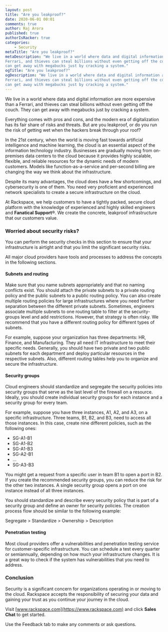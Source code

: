 ```yaml
---
layout: post
title: "Are you leakproof?"
date: 2020-06-01 00:01
comments: true
author: Raj Arora
published: true
authorIsRacker: true
categories:
    - Security
metaTitle: "Are you leakproof?"
metaDescription: "We live in a world where data and digital information are more expensive than a
Ferrari, and thieves can steal billions without even getting off the couch. They
can get away with megabucks just by cracking a system."
ogTitle: "Are you leakproof?"
ogDescription: "We live in a world where data and digital information are more expensive than a
Ferrari, and thieves can steal billions without even getting off the couch. They
can get away with megabucks just by cracking a system."
---
```


We live in a world where data and digital information are more expensive than a
Ferrari, and thieves can steal billions without even getting off the couch. They
can get away with megabucks just by cracking a system.

<!-- more -->

Everything comes with pros and cons, and the modern era of digitalization has
its fair share of risks and threats. But are you leakproof, or do you run the
risk of getting wet when the hackers break through your roof?

In the 21st century, when the world is moving fast towards artificial intelligence
and machine learning, the cloud is an essential aspect of the information
technology industry. Businesses are gradually moving from on-premises data centers
to the cloud because it provides highly scalable, flexible, and reliable resources
for the dynamic needs of modern customers. Models like function-as-a-service and
per-second billing are changing the way we think about the infrastructure.

Despite its many advantages, the cloud does have a few shortcomings, and
cybersecurity is one of them. You need very proficient and experienced network
specialists to create a secure infrastructure on the cloud.

At Rackspace, we help customers to have a tightly packed, secure cloud platform
with the knowledge of experienced and highly skilled engineers and **Fanatical Support**&reg;.
We create the concrete, leakproof infrastructure that our customers value.

### Worried about security risks?

You can perform the security checks in this section to ensure that your
infrastructure is airtight and that you limit the significant security risks.

All major cloud providers have tools and processes to address the concepts in
the following sections.

#### Subnets and routing

Make sure that you name subnets appropriately and that no naming conflicts exist.
You should attach the private subnets to a private routing policy and the public
subnets to a public routing policy. You can also create multiple routing policies
for large infrastructures where you need further separation between the different
private subnets. Sometimes, engineers associate multiple subnets to one routing
table to filter at the security-groups level and add restrictions. However,
that strategy is often risky. We recommend that you have a different routing
policy for different types of subnets.

For example, suppose your organization has three departments: HR, Finance, and
Manufacturing. They all need IT infrastructure to meet their specific needs.
Generally, you should have two private and two public subnets for each department
and deploy particular resources in the respective subnets. Also, different routing
tables help you to organize and secure the infrastructure.

#### Security groups

Cloud engineers should standardize and segregate the security policies into
security groups that serve as the last level of the firewall on a resource. Ideally,
you should create individual security groups for each instance and a security
group for every team.

For example, suppose you have three instances, A1, A2, and A3, on a specific
infrastructure. Three teams, B1, B2, and B3, need to access all those
instances. In this case, create nine different policies, such as the following
ones:

- SG-A1-B1
- SG-A1-B2
- SG-A1-B3
- SG-A2-B1
- ...
- SG-A3-B3

You might get a request from a specific user in team B1 to open a port in B2.
If you create the recommended security groups, you can reduce the risk for
the other two instances. A single security group opens a port on one
instance instead of all three instances.

You should standardize and describe every security policy that is part of a
security group and define an owner for security policies. The creation process
flow should be similar to the following example:

Segregate > Standardize > Ownership > Description

#### Penetration testing

Most cloud providers offer a vulnerabilities and penetration testing service for
customer-specific infrastructure. You can schedule a test every quarter or
semiannually, depending on how much your infrastructure changes. It is a great
way to check if the system has vulnerabilities that you need to address.

### Conclusion

Security is a significant concern for organizations operating in or moving to
the cloud. Rackspace accepts the responsibility of securing your data and gaining
your trust as you continue your journey in the cloud.

Visit [www.rackspace.com](https://www.rackspace.com) and click **Sales Chat**
to get started.

Use the Feedback tab to make any comments or ask questions.
